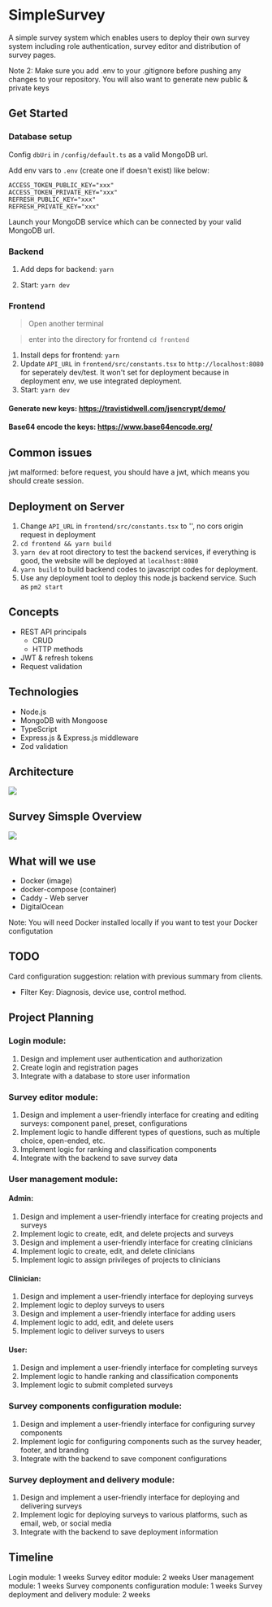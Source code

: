 # SimpleSurvey

A simple survey system which enables users to deploy their own survey system including role authentication, survey editor and distribution of survey pages.

Note 2: Make sure you add .env to your .gitignore before pushing any changes to your repository. You will also want to generate new public & private keys

## Get Started

### Database setup

Config `dbUri` in `/config/default.ts` as a valid MongoDB url.

Add env vars to `.env` (create one if doesn't exist) like below: 
```
ACCESS_TOKEN_PUBLIC_KEY="xxx"
ACCESS_TOKEN_PRIVATE_KEY="xxx"
REFRESH_PUBLIC_KEY="xxx"
REFRESH_PRIVATE_KEY="xxx"
```

Launch your MongoDB service which can be connected by your valid MongoDB url.

### Backend

1. Add deps for backend: `yarn`

2. Start: `yarn dev`

### Frontend
> Open another terminal

> enter into the directory for frontend
`cd frontend`

1. Install deps for frontend: `yarn`
2. Update `API_URL` in `frontend/src/constants.tsx` to `http://localhost:8080` for seperately dev/test. It won't set for deployment because in deployment env, we use integrated deployment.
3. Start: `yarn dev`

#### Generate new keys: https://travistidwell.com/jsencrypt/demo/

#### Base64 encode the keys: https://www.base64encode.org/


## Common issues
jwt malformed: before request, you should have a jwt, which means you should create session.

## Deployment on Server
1. Change `API_URL` in `frontend/src/constants.tsx` to '', no cors origin request in deployment
2. `cd frontend && yarn build`
3. `yarn dev` at root directory to test the backend services, if everything is good, the website will be deployed at `localhost:8080`
4. `yarn build` to build backend codes to javascript codes for deployment.
5. Use any deployment tool to deploy this node.js backend service. Such as `pm2 start`


## Concepts
* REST API principals
    * CRUD
    * HTTP methods
* JWT & refresh tokens
* Request validation
## Technologies
* Node.js
* MongoDB with Mongoose
* TypeScript
* Express.js & Express.js middleware
* Zod validation

## Architecture
![](./diagrams/Architecture.drawio.png)


## Survey Simsple Overview
![](./diagrams/simpleSurvey.drawio.png)


## What will we use
* Docker (image)
* docker-compose (container)
* Caddy - Web server
* DigitalOcean

Note: You will need Docker installed locally if you want to test your Docker configutation


## TODO

Card configuration suggestion: relation with previous summary from clients.
- Filter Key: Diagnosis, device use, control method.

## Project Planning

### Login module:
1. Design and implement user authentication and authorization
2. Create login and registration pages
3. Integrate with a database to store user information
### Survey editor module:
1. Design and implement a user-friendly interface for creating and editing surveys: component panel, preset, configurations
2. Implement logic to handle different types of questions, such as multiple choice, open-ended, etc.
3. Implement logic for ranking and classification components
4. Integrate with the backend to save survey data
### User management module:
#### Admin:
1. Design and implement a user-friendly interface for creating projects and surveys
2. Implement logic to create, edit, and delete projects and surveys
3. Design and implement a user-friendly interface for creating clinicians
4. Implement logic to create, edit, and delete clinicians
5. Implement logic to assign privileges of projects to clinicians
#### Clinician:
1. Design and implement a user-friendly interface for deploying surveys
2. Implement logic to deploy surveys to users
3. Design and implement a user-friendly interface for adding users
4. Implement logic to add, edit, and delete users
5. Implement logic to deliver surveys to users
#### User:
1. Design and implement a user-friendly interface for completing surveys
2. Implement logic to handle ranking and classification components
3. Implement logic to submit completed surveys

### Survey components configuration module:
1. Design and implement a user-friendly interface for configuring survey components
2. Implement logic for configuring components such as the survey header, footer, and branding
3. Integrate with the backend to save component configurations
### Survey deployment and delivery module:
1. Design and implement a user-friendly interface for deploying and delivering surveys
2. Implement logic for deploying surveys to various platforms, such as email, web, or social media
3. Integrate with the backend to save deployment information

## Timeline
Login module: 1 weeks
Survey editor module: 2 weeks
User management module: 1 weeks
Survey components configuration module: 1 weeks
Survey deployment and delivery module: 2 weeks

